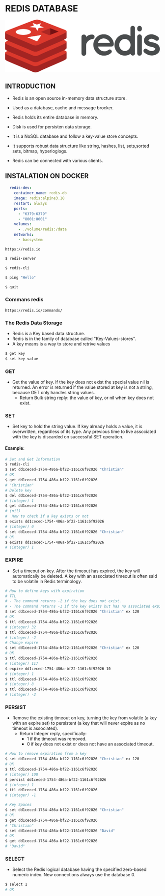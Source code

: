 # REDIS DATABASE
![1a1d75af-2c5d-415c-adb4-6de7525dc2a4.png](1a1d75af-2c5d-415c-adb4-6de7525dc2a4.png)

## INTRODUCTION
- Redis is an open source in-memory data structure store.
- Used as a database, cache and message brocker.
- Redis holds its entire database in memory.
- Disk is used for persisten data storage.
- It is a NoSQL database and follow a key-value store concepts.

- It supports robust data structure like string, hashes, list, sets,sorted sets, bitmap, hyperloglogs.
- Redis can be connected with various clients.

## INSTALATION ON DOCKER
```yaml
  redis-dev:
    container_name: redis-db
    image: redis:alpine3.18
    restart: always
    ports:
      - "6379:6379"
      - "8001:8001"
    volumes:
      - ./volume/redis:/data
    networks:
      - bacsystem
```

```link
https://redis.io
```
```bash
$ redis-server
```
```bash
$ redis-cli
```
```bash
$ ping "Hello"
```
```bash
$ quit
```
### Commans redis
```link
https://redis.io/commands/
```

### The Redis Data Storage
- Redis is a Key based data structure.
- Redis is in the family of database called "Key-Values-stores".
- A key means is a way to store and retrive values
```bash
$ get key
$ set key value
```

### GET
- Get the value of key. If the key does not exist the special value nil is returned. An error is returned if the value stored at key is not a string, because GET only handles string values.
  - Return Bulk string reply: the value of key, or nil when key does not exist.
### SET
- Set key to hold the string value. If key already holds a value, it is overwritten, regardless of its type. Any previous time to live associated with the key is discarded on successful SET operation.

#### Example:
```bash
# Set and Get Information
$ redis-cli
$ set dd1ceced-1754-486a-bf22-1161c6f92026 "Christian"
# OK
$ get dd1ceced-1754-486a-bf22-1161c6f92026
# "Christian"
# Delete key
$ del dd1ceced-1754-486a-bf22-1161c6f92026
# (integer) 1 
$ get dd1ceced-1754-486a-bf22-1161c6f92026
# (nil)
#  How to check if a key exists or not
$ exists dd1ceced-1754-486a-bf22-1161c6f92026
# (integer) 0
$ set dd1ceced-1754-486a-bf22-1161c6f92026 "Christian"
# OK
$ exists dd1ceced-1754-486a-bf22-1161c6f92026
# (integer) 1
```

### EXPIRE
- Set a timeout on key. After the timeout has expired, the key will automatically be deleted. A key with an associated timeout is often said to be volatile in Redis terminology.

```bash
# How to define keys with expiration
# TTL 
# - The command returns -2 if the key does not exist.
# - The command returns -1 if the key exists but has no associated expire.
$ set dd1ceced-1754-486a-bf22-1161c6f92026 "Christian" ex 120
# OK
$ ttl dd1ceced-1754-486a-bf22-1161c6f92026
# (integer) 32
$ ttl dd1ceced-1754-486a-bf22-1161c6f92026
# (integer) -2
# Change expire
$ set dd1ceced-1754-486a-bf22-1161c6f92026 "Christian" ex 120
# OK
$ ttl dd1ceced-1754-486a-bf22-1161c6f92026
# (integer) 117
$ expire dd1ceced-1754-486a-bf22-1161c6f92026 10
# (integer) 1
$ ttl dd1ceced-1754-486a-bf22-1161c6f92026
# (integer) 8 
$ ttl dd1ceced-1754-486a-bf22-1161c6f92026
# (integer) -2
```
### PERSIST
- Remove the existing timeout on key, turning the key from volatile (a key with an expire set) to persistent (a key that will never expire as no timeout is associated).
  - Return Integer reply, specifically:
    - 1 if the timeout was removed.
    - 0 if key does not exist or does not have an associated timeout.

```bash
# How to remove expiration from a key
$ set dd1ceced-1754-486a-bf22-1161c6f92026 "Christian" ex 120
# OK
$ ttl dd1ceced-1754-486a-bf22-1161c6f92026
# (integer) 108
$ persist dd1ceced-1754-486a-bf22-1161c6f92026
# (integer) 1
$ ttl dd1ceced-1754-486a-bf22-1161c6f92026
# (integer) -1
```

```bash
# Key Spaces
$ set dd1ceced-1754-486a-bf22-1161c6f92026 "Christian"
# OK
$ get dd1ceced-1754-486a-bf22-1161c6f92026
# "Christian"
$ set dd1ceced-1754-486a-bf22-1161c6f92026 "David"
# OK
$ get dd1ceced-1754-486a-bf22-1161c6f92026
# "David" 
```

### SELECT
- Select the Redis logical database having the specified zero-based numeric index. New connections always use the database 0.
```bash
$ select 1
# OK
```